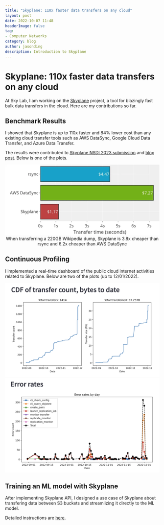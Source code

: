 ```yaml
---
title: "Skyplane: 110x faster data transfers on any cloud"
layout: post
date: 2022-10-07 11:48
headerImage: false
tag:
- Computer Networks
category: blog
author: jasonding
description: Introduction to Skyplane
---
```


# Skyplane: 110x faster data transfers on any cloud

At Sky Lab, I am working on the [Skyplane](https://skyplane.org/en/latest/) project, a tool for blazingly fast bulk data transfers in the cloud. Here are my contributions so far.

## Benchmark Results

I showed that Skyplane is up to 110x faster and 84% lower cost than any existing cloud transfer tools such as AWS DataSync, Google Cloud Data Transfer, and Azure Data Transfer.

The results were contributed to [Skyplane NSDI 2023 submission](https://www.usenix.org/conference/nsdi23/presentation/jain) and [blog post](https://medium.com/@paras_jain/skyplane-110x-faster-data-transfers-on-any-cloud-8f0165c1d711). Below is one of the plots.

<center class="one">    <img src="../assets/2022-12-01-Skyplane-Blog-Post/skyplane_benchmark.png" width="800"/>    <figcaption>When transferring a 220GB Wikipedia dump, Skyplane is 3.8x cheaper than rsync and 6.2x cheaper than AWS DataSync</figcaption> </center>


## Continuous Profiling

I implemented a real-time dashboard of the public cloud internet activities related to Skyplane. Below are two of the plots (up to 12/01/2022).

<center class="one">    <img src="../assets/2022-12-01-Skyplane-Blog-Post/transfer_stats.png" width="800"/> </center>

<center class="one">    <img src="../assets/2022-12-01-Skyplane-Blog-Post/error_rates.png" width="800"/> </center>


## Training an ML model with Skyplane

After implementing Skyplane API, I designed a use case of Skyplane about transfering data between S3 buckets and streamlizing it directly to the ML model.

Detailed instructions are [here](https://github.com/skyplane-project/skyplane/tree/main/examples).

